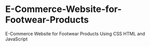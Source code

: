 # E-Commerce-Website-for-Footwear-Products
E-Commerce Website for Footwear Products Using CSS HTML and JavaScript
